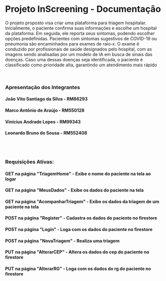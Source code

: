 # Projeto InScreening - Documentação

O projeto proposto visa criar uma plataforma para triagem hospitalar. Inicialmente, o paciente confirma suas informações e escolhe um hospital da plataforma. Em seguida, ele reporta seus sintomas, 
podendo escolher opções predefinidas. Pacientes com sintomas sugestivos de COVID-19 ou pneumonia são encaminhados para exames de raio-x. O exame é conduzido por profissionais de saúde designados pelo hospital, 
com as imagens sendo analisadas por um modelo de IA em busca de sinais das doenças. Caso uma dessas doenças seja identificada, o paciente é classificado como prioridade alta, garantindo um atendimento mais rápido

<br>

### Apresentação dos Integrantes

#### João Vito Santiago da Silva - RM86293 
#### Marco Antônio de Araújo - RM550128 
#### Vinícius Andrade Lopes - RM99343 
#### Leonardo Bruno de Sousa - RM552408

<br>


#

### Requisições Ativas:

#### GET na página "TriagemHome" - Exibe o nome do paciente na tela ao logar
#### GET na página "MeusDados" - Exibe os dados do paciente na tela
#### GET na página "AcompanharTriagem" - Exibe os dados da triagem de um paciente na tela

#### POST na página "Register" - Cadastra os dados do paciente no firestore
#### POST na página "Login" - Loga com os dados do paciente no firestore
#### POST na página "NovaTriagem" - Realiza uma triagem

#### PUT na página "AlterarCEP" - Altera os dados do cep do paciente no firestore
#### PUT na página "AlterarRG" - Loga com os dados do rg do paciente no firestore
